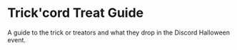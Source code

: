 # Trick'cord Treat Guide

A guide to the trick or treators and what they drop in the Discord Halloween
event.
